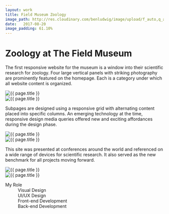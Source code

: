 ```yaml
---
layout: work
title: Field Museum Zoology
image_path: http://res.cloudinary.com/benludwig/image/upload/f_auto,q_auto/v1505670223/fm6_zlj6mq.jpg
date:   2017-08-20
image_padding: 61.10%
---
```

<div class="grid-container">
<div class="grid">


<div class="grid-item">
  <div class="copy-block split revealblock">
    <div class="copy-left">
    <h1>Zoology at The Field Museum</h1>
    </div>
    <div class="copy-right">
    <p>The first responsive website for the museum is a window into their scientific research for zoology. Four large vertical panels with striking photography are prominently featured on the homepage. Each is a category under which all website content is organized.</p>
    </div>
  </div>
</div>

<div class="grid-item">
<div class="imgblock revealblock">
  <div class="signal"></div>
  <div class="imgfull">
  <img src="http://res.cloudinary.com/benludwig/image/upload/f_auto,q_auto/v1505670223/fm6_zlj6mq.jpg" alt="{{ page.title }}" onload="imgLoaded(this)">
</div>
</div>
</div>

<div class="grid-item">
<div class="imgblock revealblock">
  <div class="signal"></div>
  <div class="imgfull">
  <img src="http://res.cloudinary.com/benludwig/image/upload/f_auto,q_auto/v1499825517/fm3_yqqjcc.jpg" alt="{{ page.title }}" onload="imgLoaded(this)">
</div>
</div>
</div>

<div class="grid-item">
  <div class="copy-block revealblock">
  <div class="copy-left">
    <p>Subpages are designed using a responsive grid with alternating content placed into specific columns. An emerging technology at the time, responsive design media queries offered new and exciting affordances during the design phase.</p>
    </div>
  </div>
</div>

<div class="grid-item">
<div class="imgblock revealblock">
  <div class="signal"></div>
  <div class="imgfull">
  <img src="http://res.cloudinary.com/benludwig/image/upload/f_auto,q_auto/v1499825508/fm2_yi7qfd.jpg" alt="{{ page.title }}" onload="imgLoaded(this)">
</div>
</div>
</div>

<div class="grid-item">
<div class="imgblock revealblock">
  <div class="signal"></div>
  <div class="imgfull">
  <img src="http://res.cloudinary.com/benludwig/image/upload/f_auto,q_auto/v1499825507/fm4_lblkiv.jpg" alt="{{ page.title }}" onload="imgLoaded(this)">
</div>
</div>
</div>

<div class="grid-item">
  <div class="copy-block split revealblock">
  <div class="copy-left">
    <p>This site was presented at conferences around the world and referenced on a wide range of devices for scientific research. It also served as the new benchmark for all projects moving forward.</p>
    </div>
  </div>
</div>

<div class="grid-item">
<div class="imgblock revealblock">
  <div class="signal"></div>
  <div class="imgfull">
  <img src="http://res.cloudinary.com/benludwig/image/upload/f_auto,q_auto/v1499825530/fm7_ipfxsm.jpg" alt="{{ page.title }}" onload="imgLoaded(this)">
</div>
</div>
</div>

<div class="grid-item">
<div class="imgblock revealblock">
  <div class="signal"></div>
  <div class="imgfull">
  <img src="http://res.cloudinary.com/benludwig/image/upload/f_auto,q_auto/v1499825526/fm5_fyumuk.jpg" alt="{{ page.title }}" onload="imgLoaded(this)">
</div>
</div>
</div>

<div class="grid-item">
  <div class="copy-block revealblock">
    <div class="list-blocks">
        <div class="list-block">
            <dl>
              <dt>My Role</dt>
              <dd>Visual Design</dd>
              <dd>UI/UX Design</dd>
              <dd>Front-end Development</dd>
              <dd>Back-end Development</dd>
            </dl>
        </div>
    </div>
  </div>
</div>


</div>
</div>
